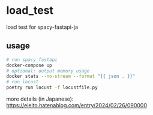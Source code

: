 # load_test


load test for spacy-fastapi-ja 

## usage

```bash
# run spacy_fastapi
docker-compose up
# optional: output memory usage
docker stats --no-stream --format "{{ json . }}"
# run locust
poetry run locust -f locustfile.py
```

more details (in Japanese): https://eieito.hatenablog.com/entry/2024/02/26/090000